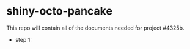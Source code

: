 # shiny-octo-pancake

This repo will contain all of the documents needed for project #4325b. 

- step 1: 
